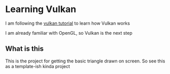 # Learning Vulkan

I am following the [vulkan tutorial](https://vulkan-tutorial.com/Introduction) to learn how Vulkan works

I am already familiar with OpenGL, so Vulkan is the next step

## What is this

This is the project for getting the basic triangle drawn on screen. So see this as a template-ish kinda project
